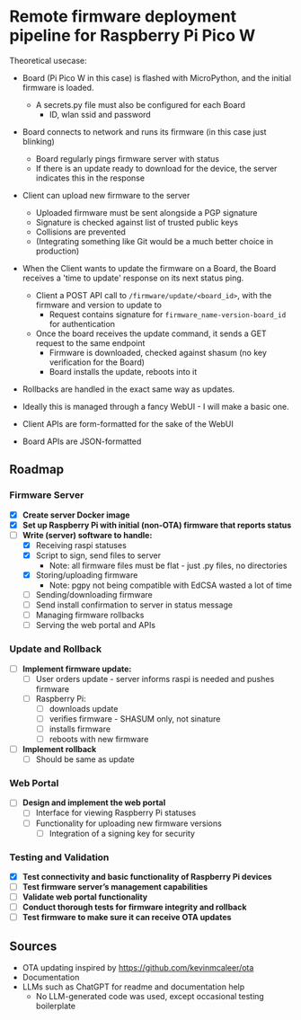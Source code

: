 # Remote firmware deployment pipeline for Raspberry Pi Pico W

Theoretical usecase:
- Board (Pi Pico W in this case) is flashed with MicroPython, and the initial firmware is loaded.
  - A secrets.py file must also be configured for each Board
    - ID, wlan ssid and password
- Board connects to network and runs its firmware (in this case just blinking)
  - Board regularly pings firmware server with status
  - If there is an update ready to download for the device,
    the server indicates this in the response
- Client can upload new firmware to the server
  - Uploaded firmware must be sent alongside a PGP signature
  - Signature is checked against list of trusted public keys
  - Collisions are prevented
  - (Integrating something like Git would be a much better choice in production)
- When the Client wants to update the firmware on a Board, the Board receives a 'time to update'
  response on its next status ping.
  - Client a POST API call to `/firmware/update/<board_id>`,
    with the firmware and version to update to
    - Request contains signature for `firmware_name-version-board_id` for authentication
  - Once the board receives the update command, it sends a GET request to the same endpoint
    - Firmware is downloaded, checked against shasum (no key verification for the Board)
    - Board installs the update, reboots into it
- Rollbacks are handled in the exact same way as updates.
- Ideally this is managed through a fancy WebUI - I will make a basic one.

- Client APIs are form-formatted for the sake of the WebUI
- Board APIs are JSON-formatted

## Roadmap

### Firmware Server

- [x] **Create server Docker image**
- [x] **Set up Raspberry Pi with initial (non-OTA) firmware that reports status**
- [ ] **Write (server) software to handle:**
  - [x] Receiving raspi statuses
  - [x] Script to sign, send files to server
    - Note: all firmware files must be flat - just .py files, no directories
  - [x] Storing/uploading firmware
    - Note: pgpy not being compatible with EdCSA wasted a lot of time
  - [ ] Sending/downloading firmware
  - [ ] Send install confirmation to server in status message
  - [ ] Managing firmware rollbacks
  - [ ] Serving the web portal and APIs

### Update and Rollback

- [ ] **Implement firmware update:**
  - [ ] User orders update - server informs raspi is needed and pushes firmware
  - [ ] Raspberry Pi:
    - [ ] downloads update
    - [ ] verifies firmware - SHASUM only, not sinature
    - [ ] installs firmware
    - [ ] reboots with new firmware
- [ ] **Implement rollback**
  - [ ] Should be same as update

### Web Portal

- [ ] **Design and implement the web portal**
  - [ ] Interface for viewing Raspberry Pi statuses
  - [ ] Functionality for uploading new firmware versions
    - [ ] Integration of a signing key for security

### Testing and Validation

- [x] **Test connectivity and basic functionality of Raspberry Pi devices**
- [ ] **Test firmware server’s management capabilities**
- [ ] **Validate web portal functionality**
- [ ] **Conduct thorough tests for firmware integrity and rollback**
- [ ] **Test firmware to make sure it can receive OTA updates**

## Sources
- OTA updating inspired by https://github.com/kevinmcaleer/ota
- Documentation
- LLMs such as ChatGPT for readme and documentation help
  - No LLM-generated code was used, except occasional testing boilerplate
